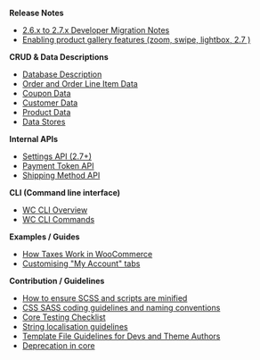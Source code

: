 **Release Notes**
- [2.6.x to 2.7.x Developer Migration Notes](2.6.x-to-2.7.x-Developer-Migration-Notes)
- [Enabling product gallery features (zoom, swipe, lightbox, 2.7 )](Enabling-product-gallery-features-(zoom,-swipe,-lightbox,-2.7-))

**CRUD & Data Descriptions**
- [Database Description](https://github.com/woocommerce/woocommerce/wiki/Database-Description)
- [Order and Order Line Item Data](2.7---Order-and-Order-Line-Item-Data)
- [Coupon Data](2.7-Coupon-Data)
- [Customer Data](2.7-Customer-Data)
- [Product Data](Product-Data-Schema-(2.7))
- [Data Stores](Data-Stores)

**Internal APIs**
- [Settings API (2.7+)](Settings-API)
- [Payment Token API](Payment-Token-API)
- [Shipping Method API](Shipping-Method-API)

**CLI (Command line interface)**
- [WC CLI Overview](WC-CLI-Overview)
- [WC CLI Commands](WC-CLI-Commands)

**Examples / Guides**
- [How Taxes Work in WooCommerce](How-Taxes-Work-in-WooCommerce)
- [Customising "My Account" tabs](Customising-"My-Account"-tabs)

**Contribution / Guidelines**
- [How to ensure SCSS and scripts are minified](Contributing---How-to-ensure-SCSS-and-scripts-are-minified)
- [CSS SASS coding guidelines and naming conventions](CSS-SASS-coding-guidelines-and-naming-conventions)
- [Core Testing Checklist](https://github.com/woocommerce/woocommerce/wiki/Core-Testing-Checklist)
- [String localisation guidelines](String-localisation-guidelines)
- [Template File Guidelines for Devs and Theme Authors](Template-File-Guidelines-for-Devs-and-Theme-Authors)
- [Deprecation in core](Deprecation-in-core)